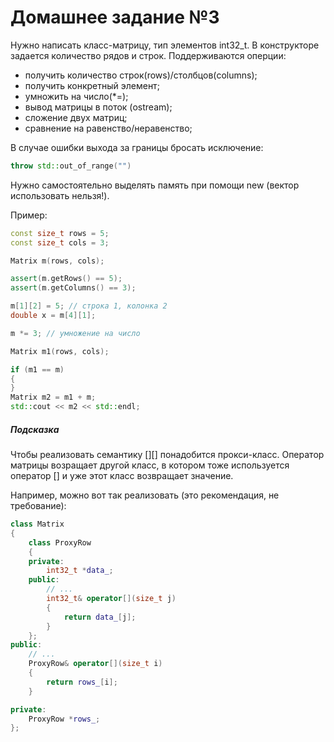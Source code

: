 # Домашнее задание №3

Нужно написать класс-матрицу, тип элементов int32_t. В конструкторе задается количество рядов и строк. Поддерживаются оперции:
- получить количество строк(rows)/столбцов(columns);
- получить конкретный элемент;
- умножить на число(*=);
- вывод матрицы в поток (ostream);
- сложение двух матриц;
- сравнение на равенство/неравенство;

В случае ошибки выхода за границы бросать исключение:

```c++
throw std::out_of_range("")
```

Нужно самостоятельно выделять память при помощи new (вектор использовать нельзя!).

Пример:

```c++
const size_t rows = 5;
const size_t cols = 3;

Matrix m(rows, cols);

assert(m.getRows() == 5);
assert(m.getColumns() == 3);

m[1][2] = 5; // строка 1, колонка 2
double x = m[4][1];

m *= 3; // умножение на число

Matrix m1(rows, cols);

if (m1 == m)
{
}
Matrix m2 = m1 + m;
std::cout << m2 << std::endl;
```

##### Подсказка

Чтобы реализовать семантику [][] понадобится прокси-класс. Оператор матрицы возращает другой класс, в котором тоже используется оператор [] и уже этот класс возвращает значение.

Например, можно вот так реализовать (это рекомендация, не требование):

```c++
class Matrix
{
    class ProxyRow
    {
    private:
        int32_t *data_;
    public:
        // ...
        int32_t& operator[](size_t j)
        {
            return data_[j];
        }
    };
public:
    // ...
    ProxyRow& operator[](size_t i)
    {
        return rows_[i];
    }

private:
    ProxyRow *rows_;
};
```
